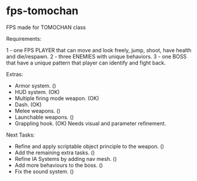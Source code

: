 # fps-tomochan
FPS made for TOMOCHAN class

Requirements:

1 - one FPS PLAYER that can move and look freely, jump, shoot, have health and die/respawn.
2 - three ENEMIES with unique behaviors.
3 - one BOSS that have a unique pattern that player can identify and fight back.

Extras: 

* Armor system. ()
* HUD system. (OK)
* Multiple firing mode weapon. (OK)
* Dash. (OK)
* Melee weapons. ()
* Launchable weapons. ()
* Grappling hook. (OK) Needs visual and parameter refinement.

Next Tasks:

* Refine and apply scriptable object principle to the weapon. ()
* Add the remaining extra tasks. ()
* Refine IA Systems by adding nav mesh. ()
* Add more behaviours to the boss. ()
* Fix the sound system. ()
